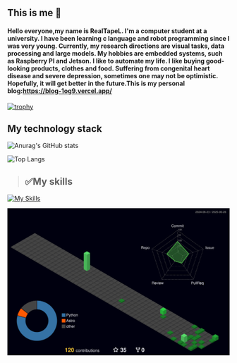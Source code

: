 ## This is me 💁

#### Hello everyone,my name is RealTapeL. I'm a computer student at a university. I have been learning c language and robot programming since I was very young. Currently, my research directions are visual tasks, data processing and large models. My hobbies are embedded systems, such as Raspberry PI and Jetson. I like to automate my life. I like buying good-looking products, clothes and food. Suffering from congenital heart disease and severe depression, sometimes one may not be optimistic. Hopefully, it will get better in the future.This is my personal blog:https://blog-1og9.vercel.app/

[![trophy](https://github-profile-trophy.vercel.app/?username=RealTapeL&theme=onedark)](https://github.com/ryo-ma/github-profile-trophy)

## My technology stack

![Anurag's GitHub stats](https://github-readme-stats.vercel.app/api?username=RealTapeL&show_icons=true&theme=transparent)

![Top Langs](https://github-readme-stats.vercel.app/api/top-langs/?username=RealTapeL&layout=compact)

> ## **✅My skills**
[![My Skills](https://skillicons.dev/icons?i=python,pytorch,tensorflow,sklearn,docker,anaconda,androidstudio,arch,apple,arduino,cpp,github,vscode,vim,pycharm,linux,ubuntu,ps,pr,qt,raspberrypi,twitter,vue)](https://skillicons.dev)


![Personal 3D Metrics](./profile-3d-contrib/profile-night-green.svg)
